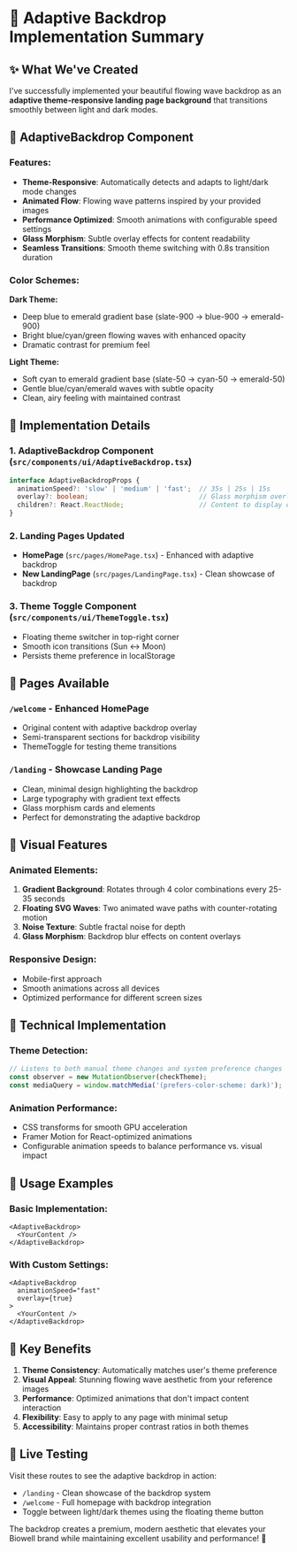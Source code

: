 # 🎨 Adaptive Backdrop Implementation Summary

## ✨ What We've Created

I've successfully implemented your beautiful flowing wave backdrop as an **adaptive theme-responsive landing page background** that transitions smoothly between light and dark modes.

## 🌊 AdaptiveBackdrop Component

### Features:
- **Theme-Responsive**: Automatically detects and adapts to light/dark mode changes
- **Animated Flow**: Flowing wave patterns inspired by your provided images
- **Performance Optimized**: Smooth animations with configurable speed settings
- **Glass Morphism**: Subtle overlay effects for content readability
- **Seamless Transitions**: Smooth theme switching with 0.8s transition duration

### Color Schemes:
**Dark Theme:**
- Deep blue to emerald gradient base (slate-900 → blue-900 → emerald-900)
- Bright blue/cyan/green flowing waves with enhanced opacity
- Dramatic contrast for premium feel

**Light Theme:**
- Soft cyan to emerald gradient base (slate-50 → cyan-50 → emerald-50)
- Gentle blue/cyan/emerald waves with subtle opacity
- Clean, airy feeling with maintained contrast

## 🎯 Implementation Details

### 1. AdaptiveBackdrop Component (`src/components/ui/AdaptiveBackdrop.tsx`)
```typescript
interface AdaptiveBackdropProps {
  animationSpeed?: 'slow' | 'medium' | 'fast';  // 35s | 25s | 15s
  overlay?: boolean;                            // Glass morphism overlay
  children?: React.ReactNode;                   // Content to display over backdrop
}
```

### 2. Landing Pages Updated
- **HomePage** (`src/pages/HomePage.tsx`) - Enhanced with adaptive backdrop
- **New LandingPage** (`src/pages/LandingPage.tsx`) - Clean showcase of backdrop

### 3. Theme Toggle Component (`src/components/ui/ThemeToggle.tsx`)
- Floating theme switcher in top-right corner
- Smooth icon transitions (Sun ↔ Moon)
- Persists theme preference in localStorage

## 🚀 Pages Available

### `/welcome` - Enhanced HomePage
- Original content with adaptive backdrop overlay
- Semi-transparent sections for backdrop visibility
- ThemeToggle for testing theme transitions

### `/landing` - Showcase Landing Page
- Clean, minimal design highlighting the backdrop
- Large typography with gradient text effects
- Glass morphism cards and elements
- Perfect for demonstrating the adaptive backdrop

## 🎨 Visual Features

### Animated Elements:
1. **Gradient Background**: Rotates through 4 color combinations every 25-35 seconds
2. **Floating SVG Waves**: Two animated wave paths with counter-rotating motion
3. **Noise Texture**: Subtle fractal noise for depth
4. **Glass Morphism**: Backdrop blur effects on content overlays

### Responsive Design:
- Mobile-first approach
- Smooth animations across all devices
- Optimized performance for different screen sizes

## 🔧 Technical Implementation

### Theme Detection:
```typescript
// Listens to both manual theme changes and system preference changes
const observer = new MutationObserver(checkTheme);
const mediaQuery = window.matchMedia('(prefers-color-scheme: dark)');
```

### Animation Performance:
- CSS transforms for smooth GPU acceleration
- Framer Motion for React-optimized animations
- Configurable animation speeds to balance performance vs. visual impact

## 🎯 Usage Examples

### Basic Implementation:
```tsx
<AdaptiveBackdrop>
  <YourContent />
</AdaptiveBackdrop>
```

### With Custom Settings:
```tsx
<AdaptiveBackdrop 
  animationSpeed="fast" 
  overlay={true}
>
  <YourContent />
</AdaptiveBackdrop>
```

## 🌟 Key Benefits

1. **Theme Consistency**: Automatically matches user's theme preference
2. **Visual Appeal**: Stunning flowing wave aesthetic from your reference images
3. **Performance**: Optimized animations that don't impact content interaction
4. **Flexibility**: Easy to apply to any page with minimal setup
5. **Accessibility**: Maintains proper contrast ratios in both themes

## 🚀 Live Testing

Visit these routes to see the adaptive backdrop in action:

- `/landing` - Clean showcase of the backdrop system
- `/welcome` - Full homepage with backdrop integration  
- Toggle between light/dark themes using the floating theme button

The backdrop creates a premium, modern aesthetic that elevates your Biowell brand while maintaining excellent usability and performance! 🎉
